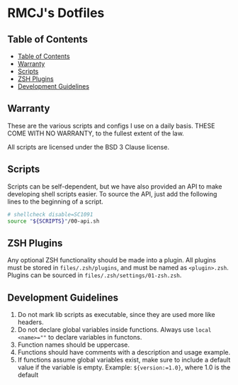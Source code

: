 # RMCJ's Dotfiles

## Table of Contents

- [Table of Contents](#table-of-contents)
- [Warranty](#warranty)
- [Scripts](#scripts)
- [ZSH Plugins](#zsh-plugins)
- [Development Guidelines](#development-guidelines)

## Warranty

These are the various scripts and configs I use on a daily basis.
THESE COME WITH NO WARRANTY, to the fullest extent of the law.

All scripts are licensed under the BSD 3 Clause license.

## Scripts

Scripts can be self-dependent, but we have also provided an API
to make developing shell scripts easier. To source the API, just
add the following lines to the beginning of a script.

```bash
# shellcheck disable=SC1091
source "${SCRIPTS}"/00-api.sh
```

## ZSH Plugins

Any optional ZSH functionality should be made into a plugin. All plugins must be stored in `files/.zsh/plugins`,
and must be named as `<plugin>.zsh`. Plugins can be sourced in `files/.zsh/settings/01-zsh.zsh`.

## Development Guidelines

1. Do not mark lib scripts as executable, since they are used more like headers.
2. Do not declare global variables inside functions. Always use `local <name>=""` to declare variables in functons.
3. Function names should be uppercase.
4. Functions should have comments with a description and usage example.
5. If functions assume global variables exist, make sure to include a default value if the variable is empty.
Example: `${version:=1.0}`, where 1.0 is the default
